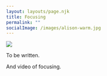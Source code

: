 ```yaml
---
layout: layouts/page.njk
title: Focusing
permalink: ""
socialImage: /images/alison-warm.jpg
---
```





![](/images/biel-morro-ZpKxweXHqkc-unsplash.jpg)

T﻿o be written. 

A﻿nd video of focusing.